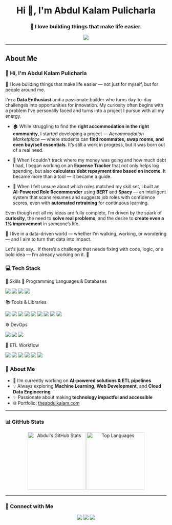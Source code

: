 <h1 align="center">Hi 👋, I'm Abdul Kalam Pulicharla</h1>
<h3 align="center">🚀 I love building things that make life easier.</h3>

<p align="center">
  <img src="https://readme-typing-svg.herokuapp.com/?lines=Data Engineer;AI+Enthusiast;Machine+Learning+Explorer;Always+Learning+New+Tech&center=true&width=500&height=45">
</p>

---
## About Me
### 👋 Hi, I'm Abdul Kalam Pulicharla

🚀 I love building things that make life easier — not just for myself, but for people around me.

I'm a **Data Enthusiast** and a passionate builder who turns day-to-day challenges into opportunities for innovation. My curiosity often begins with a problem I’ve personally faced and turns into a project I pursue with all my energy.

- 🏠 While struggling to find the **right accommodation in the right community**, I started developing a project — *Accommodation Marketplace* — where students can **find roommates, swap rooms, and even buy/sell essentials**. It’s still a work in progress, but it was born out of a real need.
  
- 💸 When I couldn't track where my money was going and how much debt I had, I began working on an **Expense Tracker** that not only helps log spending, but also **calculates debt repayment time based on income**. It became more than a tool — it became a guide.

- 🤖 When I felt unsure about which roles matched my skill set, I built an **AI-Powered Role Recommender** using **BERT** and **Spacy** — an intelligent system that scans resumes and suggests job roles with confidence scores, even with **automated retraining** for continuous learning.

Even though not all my ideas are fully complete, I’m driven by the spark of **curiosity**, the need to **solve real problems**, and the desire to **create even a 1% improvement** in someone’s life.

🧠 I live in a data-driven world — whether I’m walking, working, or wondering — and I aim to turn that data into impact.

Let's just say... if there’s a challenge that needs fixing with code, logic, or a bold idea — I’m already working on it. 🚀


### 💻 Tech Stack

🚀 Skills
🧠 Programming Languages & Databases
<p> <img src="https://img.shields.io/badge/Python-3776AB?style=for-the-badge&logo=python&logoColor=white"/> <img src="https://img.shields.io/badge/Java-007396?style=for-the-badge&logo=java&logoColor=white"/> <img src="https://img.shields.io/badge/SQL-336791?style=for-the-badge&logo=postgresql&logoColor=white"/> <img src="https://img.shields.io/badge/PostgreSQL-4169E1?style=for-the-badge&logo=postgresql&logoColor=white"/> </p>
📚 Tools & Libraries
<p> <img src="https://img.shields.io/badge/Scikit--learn-F7931E?style=for-the-badge&logo=scikit-learn&logoColor=white"/> <img src="https://img.shields.io/badge/Pandas-150458?style=for-the-badge&logo=pandas&logoColor=white"/> <img src="https://img.shields.io/badge/Numpy-013243?style=for-the-badge&logo=numpy&logoColor=white"/> <img src="https://img.shields.io/badge/TensorFlow-FF6F00?style=for-the-badge&logo=tensorflow&logoColor=white"/> <img src="https://img.shields.io/badge/Keras-D00000?style=for-the-badge&logo=keras&logoColor=white"/> <img src="https://img.shields.io/badge/GitHub-181717?style=for-the-badge&logo=github&logoColor=white"/> <img src="https://img.shields.io/badge/Excel-217346?style=for-the-badge&logo=microsoft-excel&logoColor=white"/> <img src="https://img.shields.io/badge/PowerPoint-B7472A?style=for-the-badge&logo=microsoft-powerpoint&logoColor=white"/> <img src="https://img.shields.io/badge/Power_BI-F2C811?style=for-the-badge&logo=powerbi&logoColor=black"/> </p>
⚙️ DevOps
<p> <img src="https://img.shields.io/badge/Docker-2496ED?style=for-the-badge&logo=docker&logoColor=white"/> <img src="https://img.shields.io/badge/GitHub_Actions-2088FF?style=for-the-badge&logo=github-actions&logoColor=white"/> <img src="https://img.shields.io/badge/CI%2FCD-000000?style=for-the-badge&logo=github&logoColor=white"/> </p>
🔁 ETL Workflow
<p> <img src="https://img.shields.io/badge/Azure%20Data%20Factory-007FFF?style=for-the-badge&logo=microsoft-azure&logoColor=white"/> <img src="https://img.shields.io/badge/Azure%20Databricks-E65A1F?style=for-the-badge&logo=databricks&logoColor=white"/> <img src="https://img.shields.io/badge/Azure%20SQL-0078D4?style=for-the-badge&logo=microsoft-sql-server&logoColor=white"/> <img src="https://img.shields.io/badge/Apache%20Spark-E25A1C?style=for-the-badge&logo=apachespark&logoColor=white"/> <img src="https://img.shields.io/badge/Apache%20Airflow-017CEE?style=for-the-badge&logo=apacheairflow&logoColor=white"/> <img src="https://img.shields.io/badge/Snowflake-56B9DA?style=for-the-badge&logo=snowflake&logoColor=white"/> </p>

### 🌱 About Me

- 🔭 I’m currently working on **AI-powered solutions & ETL pipelines**
- 💡 Always exploring **Machine Learning**, **Web Development**, and **Cloud Data Engineering**
- ✨ Passionate about making **technology impactful and accessible**
- 🌐 Portfolio: [theabdulkalam.com](http://theabdulkalam.com)

---

### 📊 GitHub Stats

<p align="center">
  <img src="https://github-readme-stats.vercel.app/api?username=Abdul7569&show_icons=true&theme=radical" alt="Abdul's GitHub Stats" height="180"/>
  <img src="https://github-readme-stats.vercel.app/api/top-langs/?username=Abdul7569&layout=compact&theme=radical" alt="Top Languages" height="180"/>
</p>

---

### 🤝 Connect with Me

<p align="center">
  <a href="https://linkedin.com/in/abdulkalam-pulicharla"><img src="https://img.shields.io/badge/LinkedIn-blue?style=for-the-badge&logo=linkedin&logoColor=white"/></a>
  <a href="mailto:abdulkalampulicharla@gmail.com"><img src="https://img.shields.io/badge/Gmail-D14836?style=for-the-badge&logo=gmail&logoColor=white"/></a>
  <a href="https://theabdulkalam.com"><img src="https://img.shields.io/badge/Portfolio-000?style=for-the-badge&logo=vercel&logoColor=white"/></a>
</p>
